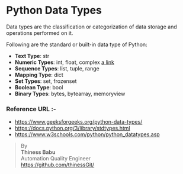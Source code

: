 # Python Data Types

Data types are the classification or categorization of data storage and operations performed on it.

Following are the standard or built-in data type of Python:
* **Text Type**:	str
* **Numeric Types**:	int, float, complex
  [a link](https://github.com/user/repo/blob/branch/other_file.md)
* **Sequence Types**:	list, tuple, range
* **Mapping Type**:	dict
* **Set Types**:	set, frozenset
* **Boolean Type**:	bool
* **Binary Types**:	bytes, bytearray, memoryview

### Reference URL :-
* https://www.geeksforgeeks.org/python-data-types/
* https://docs.python.org/3/library/stdtypes.html
* https://www.w3schools.com/python/python_datatypes.asp

>By<br/> 
**Thiness Babu**<br/> 
Automation Quality Engineer<br/>
https://github.com/thinessGit/ <br/>
